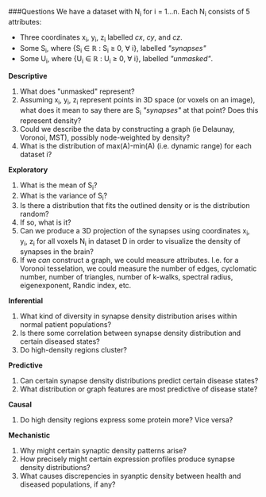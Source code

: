 ###Questions
We have a dataset with N<sub>i</sub> for i = 1...n.
Each N<sub>i</sub> consists of 5 attributes:
* Three coordinates x<sub>i</sub>, y<sub>i</sub>, z<sub>i</sub> labelled _cx_, _cy_, and _cz_. 
* Some S<sub>i</sub>, where {S<sub>i</sub> ∈ ℝ : S<sub>i</sub> ≥ 0, ∀ i}, labelled _"synapses"_
* Some U<sub>i</sub>, where {U<sub>i</sub> ∈ ℝ : U<sub>i</sub> ≥ 0, ∀ i}, labelled _"unmasked"_.

**Descriptive**

1. What does "unmasked" represent?
2. Assuming x<sub>i</sub>, y<sub>i</sub>, z<sub>i</sub> represent points in 3D space (or voxels on an image), what does it mean to say there are S<sub>i</sub> _"synapses"_ at that point? Does this represent density?
3. Could we describe the data by constructing a graph (ie Delaunay, Voronoi, MST), possibly node-weighted by density?
4. What is the distribution of max(A)-min(A) (i.e. dynamic range) for each dataset i?

**Exploratory** 

1. What is the mean of S<sub>i</sub>?
2. What is the variance of S<sub>i</sub>?
2. Is there a distribution that fits the outlined density or is the distribution random?
3. If so, what is it?
4. Can we produce a 3D projection of the synapses using coordinates x<sub>i</sub>, y<sub>i</sub>, z<sub>i</sub> for all voxels N<sub>i</sub> in dataset D in order to visualize the density of synapses in the brain?
5. If we _can_ construct a graph, we could measure attributes. I.e. for a Voronoi tesselation, we could measure the number of edges, cyclomatic number, number of triangles, number of k-walks, spectral radius, eigenexponent, Randic index, etc.

**Inferential**

1. What kind of diversity in synapse density distribution arises within normal patient populations?
2. Is there some correlation between synapse density distribution and certain diseased states?
3. Do high-density regions cluster?


**Predictive** 

1. Can certain synapse density distributions predict certain disease states?
2. What distribution or graph features are most predictive of disease state?

**Causal**

1. Do high density regions express some protein more? Vice versa? 

**Mechanistic**

1. Why might certain synaptic density patterns arise?
2. How precisely might certain expression profiles produce synapse density distributions?
3. What causes discrepencies in syanptic density between health and diseased populations, if any?
